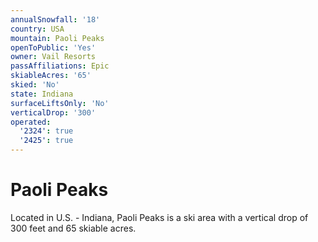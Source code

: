 ```yaml
---
annualSnowfall: '18'
country: USA
mountain: Paoli Peaks
openToPublic: 'Yes'
owner: Vail Resorts
passAffiliations: Epic
skiableAcres: '65'
skied: 'No'
state: Indiana
surfaceLiftsOnly: 'No'
verticalDrop: '300'
operated:
  '2324': true
  '2425': true
---
```



# Paoli Peaks

Located in U.S. - Indiana, Paoli Peaks is a ski area with a vertical drop of 300 feet and 65 skiable acres.
